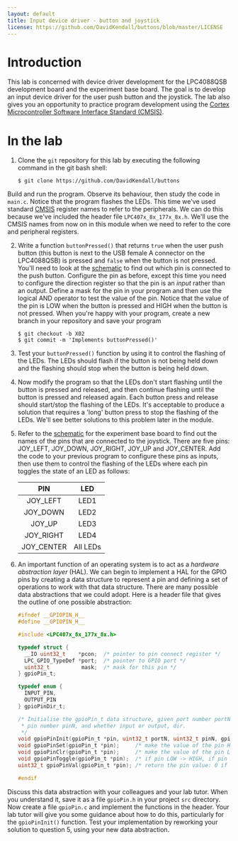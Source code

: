 ```yaml
---
layout: default
title: Input device driver - button and joystick
license: https://github.com/DavidKendall/buttons/blob/master/LICENSE
---
```


# Introduction

This lab is concerned with device driver development for the LPC4088QSB
development board and the experiment base board. The goal is to develop an
input device driver for the user push button and the joystick. The lab also
gives you an opportunity to practice program development using the [Cortex
Microcontroller Software Interface Standard
(CMSIS)](http://www.arm.com/products/processors/cortex-m/cortex-microcontroller-software-interface-standard.php).

# In the lab

1. Clone the `git` repository for this lab by executing the following
command in the git bash shell:

    ``` shell-session
    $ git clone https://github.com/DavidKendall/buttons
    ```
Build and run the program. Observe its behaviour, then study the
code in `main.c`. Notice that the program flashes the LEDs. This
time we've used standard
[CMSIS](http://www.arm.com/products/processors/cortex-m/cortex-microcontroller-software-interface-standard.php)
register names to refer to the peripherals. We can do this because
we've included the header file `LPC407x_8x_177x_8x.h`.  We'll use
the CMSIS names from now on in this module when we need to refer
to the core and peripheral registers.

2. Write a function `buttonPressed()` that returns `true` when the
user push button (this button is next to the USB female A connector on
the LPC4088QSB) is pressed and `false` when the button is not
pressed. You'll need to look at the
[schematic]({{site.raurl}}/LPC4088_QuickStart_Board_revB.pdf) to find
out which pin is connected to the push button. Configure the pin as
before, except this time you need to configure the direction register
so that the pin is an *input* rather than an output. Define a mask for
the pin in your program and then use the logical AND operator to test
the value of the pin. Notice that the value of the pin is LOW when the
button is pressed and HIGH when the button is not pressed. When you're
happy with your program, create a new branch in your repository and
save your program

    ```shell-session
    $ git checkout -b X02
    $ git commit -m 'Implements buttonPressed()'
    ```

3. Test your `buttonPressed()` function by using it to control the
flashing of the LEDs. The LEDs should flash if the button is not being
held down and the flashing should stop when the button is being held
down.

4. Now modify the program so that the LEDs don't start flashing until
the button is pressed and released, and then continue flashing until
the button is pressed and released again. Each button press and
release should start/stop the flashing of the LEDs. It's acceptable to
produce a solution that requires a 'long' button press to stop the flashing
of the LEDs. We'll see better solutions to this problem later in the module.

5. Refer to the
   [schematic]({{site.raurl}}/LPC4088_Experiment_Base_Board_revA.pdf) for the
   experiment base board to find out the names of the pins that are connected
   to the joystick. There are five pins: JOY_LEFT, JOY_DOWN, JOY_RIGHT, JOY_UP
   and JOY_CENTER. Add the code to your previous program to configure these
   pins as inputs, then use them to control the flashing of the LEDs where each
   pin toggles the state of an LED as follows:

    |  PIN       |   LED    |
    |:----------:|:--------:|
    | JOY_LEFT   | LED1     |
    | JOY_DOWN   | LED2     |
    | JOY_UP     | LED3     |
    | JOY_RIGHT  | LED4     |
    | JOY_CENTER | All LEDs |

6. An important function of an operating system is to act as a
*hardware abstraction layer* (HAL). We can begin to implement a HAL for
the GPIO pins by creating a data structure to represent a pin and defining
a set of operations to work with that data structure. There are many possible
data abstractions that we could adopt. Here is a header file that gives the
outline of one possible abstraction:

    ``` C
    #ifndef __GPIOPIN_H__
    #define __GPIOPIN_H__

    #include <LPC407x_8x_177x_8x.h>

    typedef struct {
      __IO uint32_t    *pcon;  /* pointer to pin connect register */
      LPC_GPIO_TypeDef *port;  /* pointer to GPIO port */
      uint32_t          mask;  /* mask for this pin */
    } gpioPin_t;

    typedef enum {
      INPUT_PIN,
      OUTPUT_PIN
    } gpioPinDir_t;

    /* Initialise the gpioPin_t data structure, given port number portN,
     * pin number pinN, and whether input or output, dir.
     */
    void gpioPinInit(gpioPin_t *pin, uint32_t portN, uint32_t pinN, gpioPinDir_t dir);
    void gpioPinSet(gpioPin_t *pin);     /* make the value of the pin HIGH */
    void gpioPinClr(gpioPin_t *pin);     /* make the value of the pin LOW */
    void gpioPinToggle(gpioPin_t *pin);  /* if pin LOW -> HIGH, if pin HIGH -> LOW */
    uint32_t gpioPinVal(gpioPin_t *pin); /* return the pin value: 0 if LOW, 1 if HIGH */

    #endif
    ```
Discuss this data abstraction with your colleagues and your lab tutor. When you
understand it, save it as a file `gpioPin.h` in your project `src`
directory. Now create a file `gpioPin.c` and implement the functions in the
header. Your lab tutor will give you some guidance about how to do this,
particularly for the `gpioPinInit()` function. Test your implementation by
reworking your solution to question 5, using your new data abstraction.

